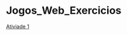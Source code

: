 # Jogos_Web_Exercicios

[Ativiade 1](https://github.com/WallacePessoa/Jogos_Web_Exercicios/Jogos_web/Web.html)
